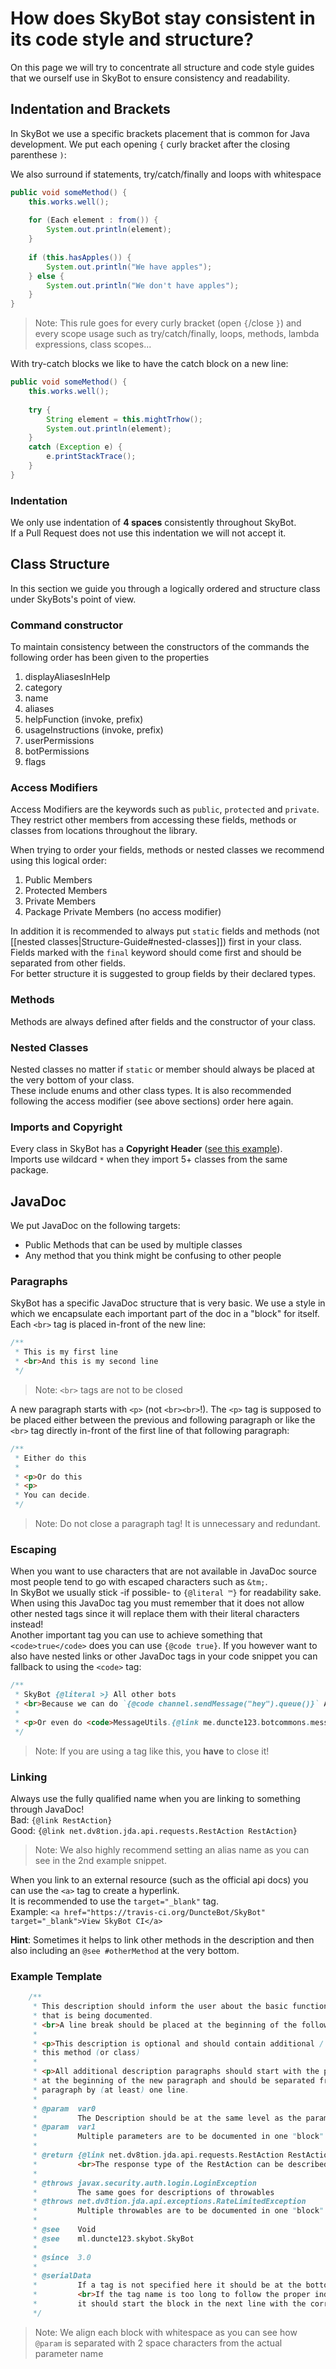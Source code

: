 # How does SkyBot stay consistent in its code style and structure?

On this page we will try to concentrate all structure and code style guides that we ourself
use in SkyBot to ensure consistency and readability.

## Indentation and Brackets

In SkyBot we use a specific brackets placement that is common for Java development.
We put each opening `{` curly bracket after the closing parenthese `)`:

We also surround if statements, try/catch/finally and loops with whitespace
```java
public void someMethod() {
    this.works.well();
    
    for (Each element : from()) {
        System.out.println(element);
    }
    
    if (this.hasApples()) {
        System.out.println("We have apples");
    } else {
        System.out.println("We don't have apples");
    }
}
```
> Note: This rule goes for every curly bracket (open `{`/close `}`) and every scope usage such as try/catch/finally, loops, methods, lambda expressions, class scopes...

With try-catch blocks we like to have the catch block on a new line:
```java
public void someMethod() {
    this.works.well();
    
    try {
        String element = this.mightTrhow();
        System.out.println(element);
    }
    catch (Exception e) {
        e.printStackTrace();
    }
}
```

### Indentation

We only use indentation of **4 spaces** consistently throughout SkyBot.
<br>If a Pull Request does not use this indentation we will not accept it.

## Class Structure

In this section we guide you through a logically ordered and structure class under SkyBots's point of view.

### Command constructor
To maintain consistency between the constructors of the commands the following order has been given to the properties
1. displayAliasesInHelp
2. category
3. name
4. aliases
5. helpFunction (invoke, prefix)
6. usageInstructions (invoke, prefix)
7. userPermissions
8. botPermissions
9. flags

### Access Modifiers

Access Modifiers are the keywords such as `public`, `protected` and `private`. They restrict other members from
accessing these fields, methods or classes from locations throughout the library.

When trying to order your fields, methods or nested classes we recommend using this logical order:
1. Public Members
2. Protected Members
3. Private Members
4. Package Private Members (no access modifier)

In addition it is recommended to always put `static` fields and methods (not [[nested classes|Structure-Guide#nested-classes]]) first in your class.
<br>Fields marked with the `final` keyword should come first and should be separated from other fields.
<br>For better structure it is suggested to group fields by their declared types.

### Methods

Methods are always defined after fields and the constructor of your class.

### Nested Classes

Nested classes no matter if `static` or member should always be placed at the very bottom of your class.
<br>These include enums and other class types. It is also recommended following the access modifier (see above sections) order here again.

### Imports and Copyright

Every class in SkyBot has a **Copyright Header** ([see this example](https://github.com/DuncteBot/SkyBot/blob/master/src/main/java/ml/duncte123/skybot/SkyBot.java)).
<br>Imports use wildcard `*` when they import 5+ classes from the same package.

## JavaDoc

We put JavaDoc on the following targets:
- Public Methods that can be used by multiple classes
- Any method that you think might be confusing to other people

### Paragraphs

SkyBot has a specific JavaDoc structure that is very basic.
We use a style in which we encapsulate each important part of the doc in a "block" for itself.
<br>Each `<br>` tag is placed in-front of the new line: 
```java
/**
 * This is my first line
 * <br>And this is my second line
 */
```
> Note: `<br>` tags are not to be closed

A new paragraph starts with `<p>` (not `<br><br>`!).
The `<p>` tag is supposed to be placed either between the previous and following paragraph or like the `<br>` tag directly
in-front of the first line of that following paragraph:
```java
/**
 * Either do this
 * 
 * <p>Or do this
 * <p>
 * You can decide.
 */
```
> Note: Do not close a paragraph tag! It is unnecessary and redundant.

### Escaping

When you want to use characters that are not available in JavaDoc source most people tend to go with escaped characters such as `&tm;`.
<br>In SkyBot we usually stick -if possible- to `{@literal ™}` for readability sake. When using this JavaDoc tag you must remember
that it does not allow other nested tags since it will replace them with their literal characters instead!
<br>Another important tag you can use to achieve something that `<code>true</code>` does you can use `{@code true}`.
If you however want to also have nested links or other JavaDoc tags in your code snippet you can fallback to using the `<code>` tag:
```java
/**
 * SkyBot {@literal >} All other bots
 * <br>Because we can do `{@code channel.sendMessage("hey").queue()}` AND `{@code channel.sendMessage("hey").complete()}`!
 * 
 * <p>Or even do <code>MessageUtils.{@link me.duncte123.botcommons.messaging.MessageUtils#sendMsg sendMsg(channel, "Hey")}</code>!!
 */
```
> Note: If you are using a tag like this, you **have** to close it!

### Linking

Always use the fully qualified name when you are linking to something through JavaDoc!
<br>Bad: `{@link RestAction}`
<br>Good: `{@link net.dv8tion.jda.api.requests.RestAction RestAction}`
> Note: We also highly recommend setting an alias name as you can see in the 2nd example snippet.

When you link to an external resource (such as the official api docs) you can use the `<a>` tag to create
a hyperlink.
<br>It is recommended to use the `target="_blank"` tag.
<br>Example: `<a href="https://travis-ci.org/DuncteBot/SkyBot" target="_blank">View SkyBot CI</a>`

**Hint**: Sometimes it helps to link other methods in the description and then also including an `@see #otherMethod` at the very bottom.

### Example Template
```java
    /**
     * This description should inform the user about the basic function of the method (or class)
     * that is being documented.
     * <br>A line break should be placed at the beginning of the following line.
     *
     * <p>This description is optional and should contain additional / notable information about
     * this method (or class)
     *
     * <p>All additional description paragraphs should start with the paragraph tag
     * at the beginning of the new paragraph and should be separated from the previous
     * paragraph by (at least) one line.
     *
     * @param  var0
     *         The Description should be at the same level as the parameter name
     * @param  var1
     *         Multiple parameters are to be documented in one "block"
     *
     * @return {@link net.dv8tion.jda.api.requests.RestAction RestAction} - Type: {@link net.dv8tion.jda.api.entities.Role Role}
     *         <br>The response type of the RestAction can be described further here.
     *
     * @throws javax.security.auth.login.LoginException
     *         The same goes for descriptions of throwables
     * @throws net.dv8tion.jda.api.exceptions.RateLimitedException
     *         Multiple throwables are to be documented in one "block"
     *
     * @see    Void
     * @see    ml.duncte123.skybot.SkyBot
     *
     * @since  3.0
     *
     * @serialData
     *         If a tag is not specified here it should be at the bottom of the documentation.
     *         <br>If the tag name is too long to follow the proper indentation formatting
     *         it should start the block in the next line with the correct indentation.
     */
```
> Note: We align each block with whitespace as you can see how `@param` is separated with 2 space characters from the actual parameter name
